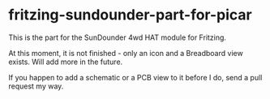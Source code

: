 # fritzing-sundounder-part-for-picar

This is the part for the SunDounder 4wd HAT module for Fritzing.

At this moment, it is not finished - only an icon and a Breadboard view exists.
Will add more in the future.

If you happen to add a schematic or a PCB view to it before I do, send a pull request my way.
